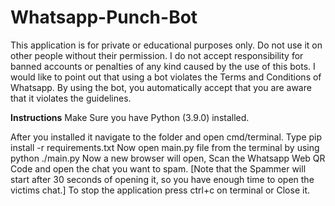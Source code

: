 # Whatsapp-Punch-Bot

This application is for private or educational purposes only. Do not use it on other people without their permission. I do not accept responsibility for banned accounts or penalties of any kind caused by the use of this bots. I would like to point out that using a bot violates the Terms and Conditions of Whatsapp. By using the bot, you automatically accept that you are aware that it violates the guidelines.

**Instructions**
Make Sure you have Python (3.9.0) installed.

  After you installed it navigate to the folder and open cmd/terminal.
  Type pip install -r requirements.txt
  Now open main.py file from the terminal by using python ./main.py
  Now a new browser will open, Scan the Whatsapp Web QR Code and open the chat you want to spam.
  [Note that the Spammer will start after 30 seconds of opening it, so you have enough time to open the victims chat.]
  To stop the application press ctrl+c on terminal or Close it.
